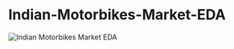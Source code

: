 # Indian-Motorbikes-Market-EDA

![Indian Motorbikes Market EDA](https://user-images.githubusercontent.com/100853494/222983040-e005e4db-d464-463e-9b28-1fa2752bd439.png)
